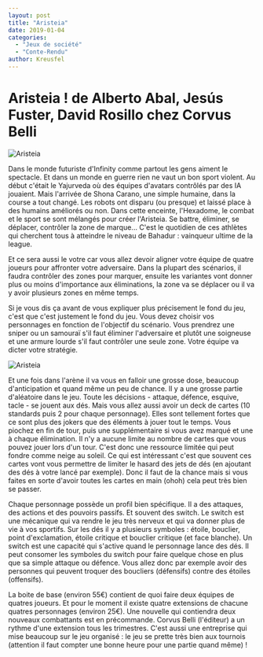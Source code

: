 ```yaml
---
layout: post
title: "Aristeia"
date: 2019-01-04
categories: 
  - "Jeux de société"
  - "Conte-Rendu"
author: Kreusfel
---
```


# Aristeia ! de Alberto Abal, Jesús Fuster, David Rosillo chez Corvus Belli

![Aristeia](/_images/images/Aristeia_boite.jpg)

Dans le monde futuriste d'Infinity comme partout les gens aiment le spectacle. Et dans un monde en guerre rien ne vaut un bon sport violent. Au début c'était le Yajurveda où des équipes d'avatars contrôlés par des IA jouaient. Mais l'arrivée de Shona Carano, une simple humaine, dans la course a tout changé. Les robots ont disparu (ou presque) et laissé place à des humains améliorés ou non. Dans cette enceinte, l'Hexadome, le combat et le sport se sont mélangés pour créer l'Aristeia. Se battre, éliminer, se déplacer, contrôler la zone de marque... C'est le quotidien de ces athlètes qui cherchent tous à atteindre le niveau de Bahadur : vainqueur ultime de la league. 

Et ce sera aussi le votre car vous allez devoir aligner votre équipe de quatre joueurs pour affronter votre adversaire. Dans la plupart des scénarios, il faudra contrôler des zones pour marquer, ensuite les variantes vont donner plus ou moins d'importance aux éliminations, la zone va se déplacer ou il va y avoir plusieurs zones en même temps. 

Si je vous dis ça avant de vous expliquer plus précisement le fond du jeu, c'est que c'est justement le fond du jeu. Vous devez choisir vos personnages en fonction de l'objectif du scénario. Vous prendrez une sniper ou un samouraï s'il faut éliminer l'adversaire et plutôt une soigneuse et une armure lourde s'il faut contrôler une seule zone. Votre équipe va dicter votre stratégie. 

![Aristeia](/_images/images/Aristeia_Maximus.jpg)

Et une fois dans l'arène il va vous en falloir une grosse dose, beaucoup d'anticipation et quand même un peu de chance. Il y a une grosse partie d'aléatoire dans le jeu. Toute les décisions - attaque, défence, esquive, tacle - se jouent aux dés. Mais vous allez aussi avoir un deck de cartes (10 standards puis 2 pour chaque personnage). Elles sont tellement fortes que ce sont plus des jokers que des éléments à jouer tout le temps. Vous piochez en fin de tour, puis une supplémentaire si vous avez marqué et une à chaque élimination. Il n'y a aucune limite au nombre de cartes que vous pouvez jouer lors d'un tour. C'est donc une ressource limitée qui peut fondre comme neige au soleil. Ce qui est intéressant c'est que souvent ces cartes vont vous permettre de limiter le hasard des jets de dés (en ajoutant des dés à votre lancé par exemple). Donc il faut de la chance mais si vous faites en sorte d'avoir toutes les cartes en main (ohoh) cela peut très bien se passer. 

Chaque personnage possède un profil bien spécifique. Il a des attaques, des actions et des pouvoirs passifs. Et souvent des switch. Le switch est une mécanique qui va rendre le jeu très nerveux et qui va donner plus de vie à vos sportifs. Sur les dés il y a plusieurs symboles : étoile, bouclier, point d'exclamation, étoile critique et bouclier critique (et face blanche). Un switch est une capacité qui s'active quand le personnage lance des dés. Il peut consomer les symboles du switch pour faire quelque chose en plus que sa simple attaque ou défence. Vous allez donc par exemple avoir des personnes qui peuvent troquer des boucliers (défensifs) contre des étoiles (offensifs). 

La boite de base (environ 55€) contient de quoi faire deux équipes de quatres joueurs. Et pour le moment il existe quatre extensions de chacune quatres personnages (environ 25€). Une nouvelle qui contiendra deux nouveaux combattants est en précommande. Corvus Belli (l'éditeur) a un rythme d'une extension tous les trimestres. C'est aussi une entreprise qui mise beaucoup sur le jeu organisé : le jeu se prette très bien aux tournois (attention il faut compter une bonne heure pour une partie quand même) !
